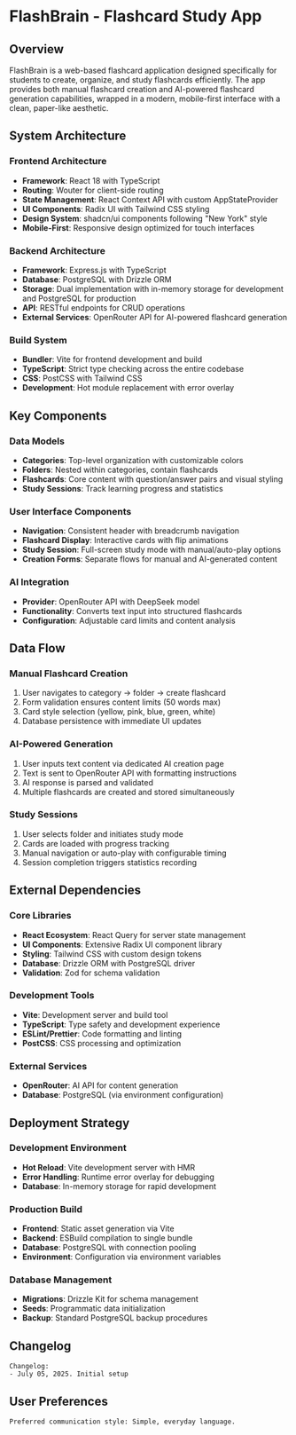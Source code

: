 # FlashBrain - Flashcard Study App

## Overview

FlashBrain is a web-based flashcard application designed specifically for students to create, organize, and study flashcards efficiently. The app provides both manual flashcard creation and AI-powered flashcard generation capabilities, wrapped in a modern, mobile-first interface with a clean, paper-like aesthetic.

## System Architecture

### Frontend Architecture
- **Framework**: React 18 with TypeScript
- **Routing**: Wouter for client-side routing
- **State Management**: React Context API with custom AppStateProvider
- **UI Components**: Radix UI with Tailwind CSS styling
- **Design System**: shadcn/ui components following "New York" style
- **Mobile-First**: Responsive design optimized for touch interfaces

### Backend Architecture
- **Framework**: Express.js with TypeScript
- **Database**: PostgreSQL with Drizzle ORM
- **Storage**: Dual implementation with in-memory storage for development and PostgreSQL for production
- **API**: RESTful endpoints for CRUD operations
- **External Services**: OpenRouter API for AI-powered flashcard generation

### Build System
- **Bundler**: Vite for frontend development and build
- **TypeScript**: Strict type checking across the entire codebase
- **CSS**: PostCSS with Tailwind CSS
- **Development**: Hot module replacement with error overlay

## Key Components

### Data Models
- **Categories**: Top-level organization with customizable colors
- **Folders**: Nested within categories, contain flashcards
- **Flashcards**: Core content with question/answer pairs and visual styling
- **Study Sessions**: Track learning progress and statistics

### User Interface Components
- **Navigation**: Consistent header with breadcrumb navigation
- **Flashcard Display**: Interactive cards with flip animations
- **Study Session**: Full-screen study mode with manual/auto-play options
- **Creation Forms**: Separate flows for manual and AI-generated content

### AI Integration
- **Provider**: OpenRouter API with DeepSeek model
- **Functionality**: Converts text input into structured flashcards
- **Configuration**: Adjustable card limits and content analysis

## Data Flow

### Manual Flashcard Creation
1. User navigates to category → folder → create flashcard
2. Form validation ensures content limits (50 words max)
3. Card style selection (yellow, pink, blue, green, white)
4. Database persistence with immediate UI updates

### AI-Powered Generation
1. User inputs text content via dedicated AI creation page
2. Text is sent to OpenRouter API with formatting instructions
3. AI response is parsed and validated
4. Multiple flashcards are created and stored simultaneously

### Study Sessions
1. User selects folder and initiates study mode
2. Cards are loaded with progress tracking
3. Manual navigation or auto-play with configurable timing
4. Session completion triggers statistics recording

## External Dependencies

### Core Libraries
- **React Ecosystem**: React Query for server state management
- **UI Components**: Extensive Radix UI component library
- **Styling**: Tailwind CSS with custom design tokens
- **Database**: Drizzle ORM with PostgreSQL driver
- **Validation**: Zod for schema validation

### Development Tools
- **Vite**: Development server and build tool
- **TypeScript**: Type safety and development experience
- **ESLint/Prettier**: Code formatting and linting
- **PostCSS**: CSS processing and optimization

### External Services
- **OpenRouter**: AI API for content generation
- **Database**: PostgreSQL (via environment configuration)

## Deployment Strategy

### Development Environment
- **Hot Reload**: Vite development server with HMR
- **Error Handling**: Runtime error overlay for debugging
- **Database**: In-memory storage for rapid development

### Production Build
- **Frontend**: Static asset generation via Vite
- **Backend**: ESBuild compilation to single bundle
- **Database**: PostgreSQL with connection pooling
- **Environment**: Configuration via environment variables

### Database Management
- **Migrations**: Drizzle Kit for schema management
- **Seeds**: Programmatic data initialization
- **Backup**: Standard PostgreSQL backup procedures

## Changelog

```
Changelog:
- July 05, 2025. Initial setup
```

## User Preferences

```
Preferred communication style: Simple, everyday language.
```